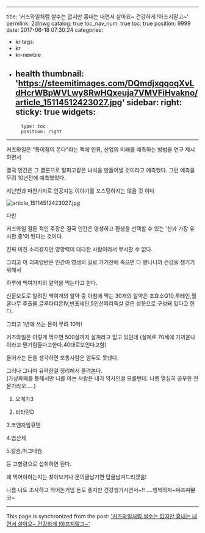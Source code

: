
---
title: '커즈와일처럼 살수는 없지만  흉내는 내면서 살아요~  건강하게 !아프지말고~'
permlink: 2dlnwg
catalog: true
toc_nav_num: true
toc: true
position: 9999
date: 2017-06-18 07:30:24
categories:
- kr
tags:
- kr
- kr-newbie
- health
thumbnail: 'https://steemitimages.com/DQmdjxqqoqXvLdHcrWBpWVLwy8RwHQxeuja7VMVFiHvakno/article_15114512423027.jpg'
sidebar:
    right:
        sticky: true
widgets:
    -
        type: toc
        position: right
---


커즈와일은 "특이점이 온다"라는 책에  인류, 산업의 미래를 예측하는 방법을 연구 제시하면서 

결국 인간은 그 결론으로  알파고같은 녀석을 만들어낼 것이라고 예측했다. 그런 예측을 무려 10년전에 예측했었다.

지난번과 마찬가지로 인공지능 이야기를 포스팅하지는 않을 것 이다


![article_15114512423027.jpg](https://steemitimages.com/DQmdjxqqoqXvLdHcrWBpWVLwy8RwHQxeuja7VMVFiHvakno/article_15114512423027.jpg)


다만 

커즈와일 결론 적인 주장은 결국 인간은 영생하고 환생을 선택할 수 있는 '신과 가장 유사한 종'이 된다는 것이다.

진짜 미친 소리같지만 영향력이 대다한 사람이라서 무시할 수 없다.

그리고 이 괴짜양반은 인간이 영생의 길로 가기전에 죽으면 다 꽝나니까 건강을 챙기기 위해서

하루에 백여가지의 알약을 먹는다고 한다.

신문보도로 알려진 백여개의 알약 중 아침에 먹는 30개의 알약은 조효소Q10,루테인,월귤나무 추출물,글루타티온IV,빈포세틴,5인산피리독살 같은 성분으로 구성돼 있다고 한다.

그리고 1년에 쓰는 돈이 무려 10억!

커즈와일은 이렇게 먹으면 500살까지 살꺼라고 믿고 있던데  (실제로 70세에 가까운나이라고 믿기힘들다고한다.40대로보인다고함)

들어가는 돈을 생각하면 보통사람은 엄두도 못낸다.

그러나 그나마 유력한걸 정리해서 올려본다.  
(가상화폐를 통해서만 나를 아는 사람은 내가 약사인걸 모를텐데.  나름 열심히 공부한 전문가라오.....)

1. 오메가3

2. 비타민D

3.코엔자임큐텐

4.엽산제

5.칼슘,마그네슘

등 고함량으로 섭취하면 된다.

왜 먹어야하는지는 찾아보거나 문의글남기면 답글남겨드리겠음!

나름 나도 조사하고 적어논거임 돈도 좋지만 건강챙기시면서~!! ....행복하자~~~아프지말고~~~

- - -

This page is synchronized from the post: ['커즈와일처럼 살수는 없지만  흉내는 내면서 살아요~  건강하게 !아프지말고~'](https://steemit.com/@virus707/2dlnwg)
